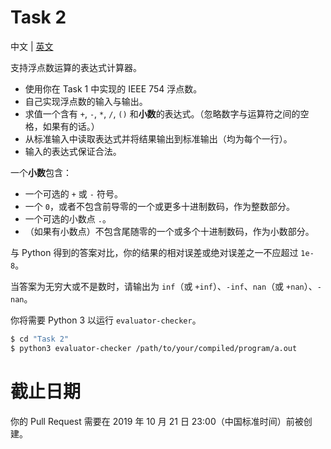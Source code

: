 # Task 2
中文 | [英文](README.md)

支持浮点数运算的表达式计算器。

* 使用你在 Task 1 中实现的 IEEE 754 浮点数。
* 自己实现浮点数的输入与输出。
* 求值一个含有 `+`, `-`, `*`, `/`, `()` 和**小数**的表达式。（忽略数字与运算符之间的空格，如果有的话。）
* 从标准输入中读取表达式并将结果输出到标准输出（均为每个一行）。
* 输入的表达式保证合法。

一个**小数**包含：

* 一个可选的 `+` 或 `-` 符号。
* 一个 `0`，或者不包含前导零的一个或更多十进制数码，作为整数部分。
* 一个可选的小数点 `.`。
* （如果有小数点）不包含尾随零的一个或多个十进制数码，作为小数部分。

与 Python 得到的答案对比，你的结果的相对误差或绝对误差之一不应超过 `1e-8`。

当答案为无穷大或不是数时，请输出为 `inf`（或 `+inf`）、`-inf`、`nan`（或 `+nan`）、`-nan`。

你将需要 Python 3 以运行 `evaluator-checker`。

```bash
$ cd "Task 2"
$ python3 evaluator-checker /path/to/your/compiled/program/a.out
```

# 截止日期
你的 Pull Request 需要在 2019 年 10 月 21 日 23:00（中国标准时间）前被创建。
